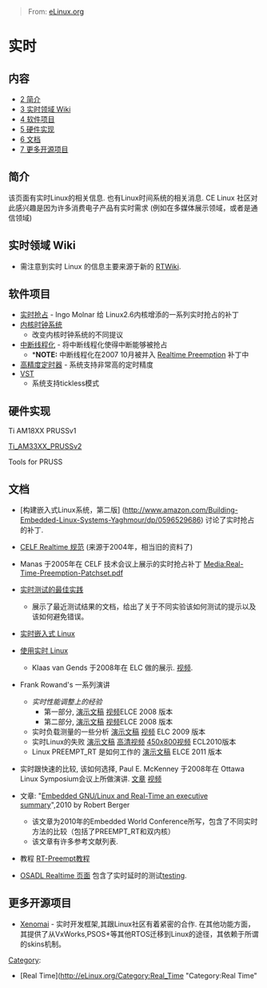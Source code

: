 > From: [eLinux.org](http://eLinux.org/Real_Time "http://eLinux.org/Real_Time")


# 实时







## 内容

-   [2 简介](#简介)
-   [3 实时领域 Wiki](#实时领域Wiki)
-   [4 软件项目](#软件项目)
-   [5 硬件实现](#硬件实现)
-   [6 文档](#文档)
-   [7 更多开源项目](#更多开源项目)


## 简介

该页面有实时Linux的相关信息. 也有Linux时间系统的相关消息. CE Linux 社区对此感兴趣是因为许多消费电子产品有实时需求 (例如在多媒体展示领域，或者是通信领域)

## 实时领域 Wiki

-   需注意到实时 Linux 的信息主要来源于新的 [RTWiki](http://rt.wiki.kernel.org/).

## 软件项目

-   [实时抢占](http://eLinux.org/Realtime_Preemption "Realtime Preemption") -
    Ingo Molnar 给 Linux2.6内核增添的一系列实时抢占的补丁
-   [内核时钟系统](http://eLinux.org/Kernel_Timer_Systems "内核时钟系统")
    - 改变内核时钟系统的不同提议
-   [中断线程化](http://eLinux.org/Soft_IRQ_Threads "中断线程化") -
    将中断线程化使得中断能够被抢占
    -   ***NOTE:** 中断线程化在2007 10月被并入 [Realtime Preemption](http://eLinux.org/Realtime_Preemption "Realtime Preemption") 补丁中
-   [高精度定时器](http://eLinux.org/High_Resolution_Timers "高精度定时器") - 系统支持非常高的定时精度
-   [VST](http://eLinux.org/Variable_Scheduling_Timeouts "Variable Scheduling Timeouts")
    - 系统支持tickless模式

## 硬件实现

Ti AM18XX PRUSSv1

[Ti\_AM33XX\_PRUSSv2](http://eLinux.org/Ti_AM33XX_PRUSSv2 "Ti AM33XX PRUSSv2")

Tools for PRUSS



## 文档

-   [构建嵌入式Linux系统，第二版]
    (http://www.amazon.com/Building-Embedded-Linux-Systems-Yaghmour/dp/0596529686)
    讨论了实时抢占的补丁.
-   [CELF Realtime 规范](http://tree.celinuxforum.org/CelfPubWiki/RTSpecDraft_5fR2)
    (来源于2004年，相当旧的资料了)
-   Manas 于2005年在 CELF 技术会议上展示的实时抢占补丁
    [Media:Real-Time-Preemption-Patchset.pdf](http://eLinux.org/images/4/4e/Real-Time-Preemption-Patchset.pdf "Real-Time-Preemption-Patchset.pdf")
-   [实时测试的最佳实践](http://eLinux.org/Realtime_Testing_Best_Practices "Realtime Testing Best Practices")
    - 展示了最近测试结果的文档，给出了关于不同实验该如何测试的提示以及该如何避免错误。
-   [实时嵌入式 Linux](http://free-electrons.com/articles/realtime/)
-   [使用实时 Linux](http://www.celinux.org/elc08_presentations/Using_Real-Time_Linux.KlaasVanGend.ELC2008.pdf)
    - Klaas van Gends 于2008年在 ELC 做的展示. [视频](http://free-electrons.com/pub/video/2008/elc/elc2008-klaas-van-gend-using-real-time-linux.ogg).
-   Frank Rowand's 一系列演讲
    -   *实时性能调整上的经验*
        -   第一部分,
            [演示文稿](http://tree.celinuxforum.org/CelfPubWiki/ELCEurope2008Presentations?action=AttachFile&do=get&target=adventures_in_real_time_performance_tuning_part_1-no_hidden.pdf)
            [视频](http://free-electrons.com/pub/video/2008/elce/elce2008-rowand-adventures-real-time-part1.ogv)ELCE 2008 版本
        -   第二部分,
            [演示文稿](http://tree.celinuxforum.org/CelfPubWiki/ELCEurope2008Presentations?action=AttachFile&do=get&target=adventures_in_real_time_performance_tuning_part_2-no_hidden.pdf)
            [视频](http://free-electrons.com/pub/video/2008/elce/elce2008-rowand-adventures-real-time-part2.ogv)ELCE 2008 版本
    -   实时负载测量的一些分析
        [演示文稿](http://tree.celinuxforum.org/CelfPubWiki/ELC2009Presentations?action=AttachFile&do=get&target=musings_on_analysis_of_measurements_of_a_real-time_workload.pdf)
        [视频](http://free-electrons.com/pub/video/2009/elce/elce2009-rowand-measurement-diagnostic-tools.ogv)         ELC 2009 版本
    -   实时Linux的失败
        [演示文稿](http://eLinux.org/images/b/be/Real_time_linux_failure.pdf "Real time linux failure.pdf")
        [高清视频](http://free-electrons.com/pub/video/2011/elc/elc-2011-rowand-real-time-issues-i-cache-locks.webm)
        [450x800视频](http://free-electrons.com/pub/video/2011/elc/elc-2011-rowand-real-time-issues-i-cache-locks-x450p.webm) ECL2010版本
    -   Linux PREEMPT\_RT 是如何工作的
        [演示文稿](http://eLinux.org/images/5/51/Elce11_rowand.pdf "Elce11 rowand.pdf") ELCE 2011 版本
-   实时跟快速的比较, 该如何选择, Paul E.
    McKenney 于2008年在 Ottawa Linux Symposium会议上所做演讲.
    [文章](http://ols.fedoraproject.org/OLS/Reprints-2008/mckenney-reprint.pdf)
    [视频](http://free-electrons.com/pub/video/2008/ols/ols2008-paul-mckenney-real-time-vs-real-fast.ogg)

-   文章: "[Embedded GNU/Linux and Real-Time an executive
    summary](http://www.reliableembeddedsystems.com/pdfs/2010_03_04_rt_linux.pdf)",2010 by Robert Berger
    -   该文章为2010年的Embedded World Conference所写，包含了不同实时方法的比较（包括了PREEMPT_RT和双内核）
    -   该文章有许多参考文献列表.
-   教程 [RT-Preempt教程](http://eLinux.org/RT-Preempt_Tutorial "RT-Preempt Tutorial")
-   [OSADL Realtime 页面](https://www.osadl.org/Realtime-Linux.projects-realtime-linux.0.html)
    包含了实时延时的测试[testing](https://www.osadl.org/Continuous-latency-monitoring.qa-farm-monitoring.0.html).

## 更多开源项目

-   [Xenomai](http://www.xenomai.org) - 实时开发框架,其跟Linux社区有着紧密的合作. 在其他功能方面，其提供了从VxWorks,PSOS+等其他RTOS迁移到Linux的途径，其依赖于所谓的skins机制。


[Category](http://eLinux.org/Special:Categories "Special:Categories"):

-   [Real Time](http://eLinux.org/Category:Real_Time "Category:Real Time"
